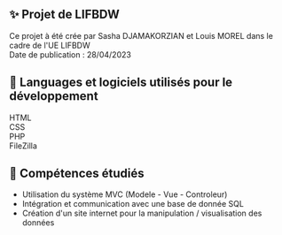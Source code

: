 ## ✨ Projet de LIFBDW

Ce projet à été crée par Sasha DJAMAKORZIAN et Louis MOREL dans le cadre de l'UE LIFBDW  
Date de publication : 28/04/2023

## 🔧 Languages et logiciels utilisés pour le développement

HTML  
CSS  
PHP  
FileZilla  

## 🧠 Compétences étudiés

- Utilisation du système MVC (Modele - Vue - Controleur)
- Intégration et communication avec une base de donnée SQL
- Création d'un site internet pour la manipulation / visualisation des données
